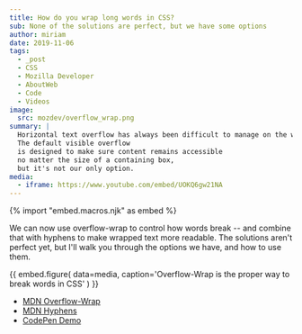 ```yaml
---
title: How do you wrap long words in CSS?
sub: None of the solutions are perfect, but we have some options
author: miriam
date: 2019-11-06
tags:
  - _post
  - CSS
  - Mozilla Developer
  - AboutWeb
  - Code
  - Videos
image:
  src: mozdev/overflow_wrap.png
summary: |
  Horizontal text overflow has always been difficult to manage on the web.
  The default visible overflow
  is designed to make sure content remains accessible
  no matter the size of a containing box,
  but it's not our only option.
media:
  - iframe: https://www.youtube.com/embed/UOKQ6gw21NA
---
```


{% import "embed.macros.njk" as embed %}

We can now use overflow-wrap to control how words break --
and combine that with hyphens to make wrapped text more readable.
The solutions aren't perfect yet,
but I'll walk you through the options we have,
and how to use them.

{{ embed.figure(
  data=media,
  caption='Overflow-Wrap is the proper way to break words in CSS'
) }}

- [MDN Overflow-Wrap](https://developer.mozilla.org/en-US/docs/Web/CSS/overflow-wrap)
- [MDN Hyphens](https://developer.mozilla.org/en-US/docs/Web/CSS/hyphens)
- [CodePen Demo](https://codepen.io/mirisuzanne/pen/GRKoxXY)
